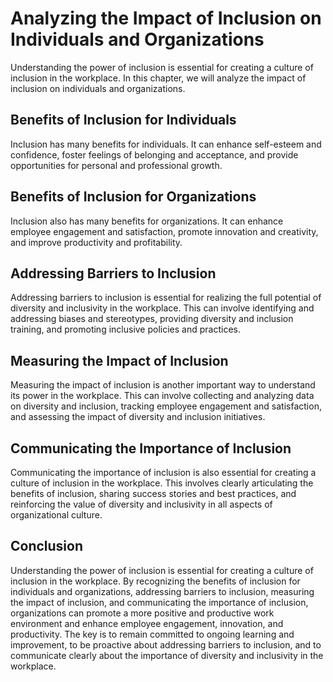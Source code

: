 Analyzing the Impact of Inclusion on Individuals and Organizations
===================================================================================================================

Understanding the power of inclusion is essential for creating a culture of inclusion in the workplace. In this chapter, we will analyze the impact of inclusion on individuals and organizations.

Benefits of Inclusion for Individuals
-------------------------------------

Inclusion has many benefits for individuals. It can enhance self-esteem and confidence, foster feelings of belonging and acceptance, and provide opportunities for personal and professional growth.

Benefits of Inclusion for Organizations
---------------------------------------

Inclusion also has many benefits for organizations. It can enhance employee engagement and satisfaction, promote innovation and creativity, and improve productivity and profitability.

Addressing Barriers to Inclusion
--------------------------------

Addressing barriers to inclusion is essential for realizing the full potential of diversity and inclusivity in the workplace. This can involve identifying and addressing biases and stereotypes, providing diversity and inclusion training, and promoting inclusive policies and practices.

Measuring the Impact of Inclusion
---------------------------------

Measuring the impact of inclusion is another important way to understand its power in the workplace. This can involve collecting and analyzing data on diversity and inclusion, tracking employee engagement and satisfaction, and assessing the impact of diversity and inclusion initiatives.

Communicating the Importance of Inclusion
-----------------------------------------

Communicating the importance of inclusion is also essential for creating a culture of inclusion in the workplace. This involves clearly articulating the benefits of inclusion, sharing success stories and best practices, and reinforcing the value of diversity and inclusivity in all aspects of organizational culture.

Conclusion
----------

Understanding the power of inclusion is essential for creating a culture of inclusion in the workplace. By recognizing the benefits of inclusion for individuals and organizations, addressing barriers to inclusion, measuring the impact of inclusion, and communicating the importance of inclusion, organizations can promote a more positive and productive work environment and enhance employee engagement, innovation, and productivity. The key is to remain committed to ongoing learning and improvement, to be proactive about addressing barriers to inclusion, and to communicate clearly about the importance of diversity and inclusivity in the workplace.
